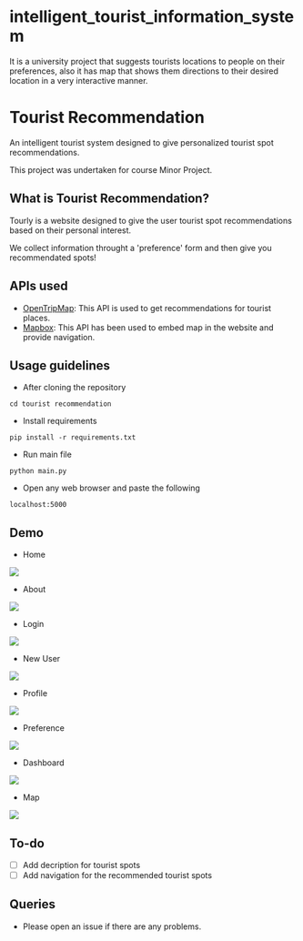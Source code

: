 # intelligent_tourist_information_system
It is a university project that suggests tourists locations to people on their preferences, also it has map that shows them directions to their desired location in a very interactive manner.

# Tourist Recommendation

An intelligent tourist system designed to give personalized tourist spot recommendations.

This project was undertaken for course Minor Project.

## What is Tourist Recommendation?

Tourly is a website designed to give the user tourist spot recommendations based on their personal interest.

We collect information throught a 'preference' form and then give you recommendated spots!

## APIs used

- [OpenTripMap](https://opentripmap.io/product): This API is used to get recommendations for tourist places. 
- [Mapbox](https://www.mapbox.com/): This API has been used to embed map in the website and provide navigation.

## Usage guidelines

- After cloning the repository
```
cd tourist recommendation
```
- Install requirements
```
pip install -r requirements.txt
```
- Run main file

```
python main.py
```
- Open any web browser and paste the following
```
localhost:5000
```
## Demo
- Home
<img src="./assets/home.png">

- About
<img src="./assets/about.png">

- Login
<img src="./assets/login.png">

- New User
<img src="./assets/newuser.png">

- Profile
<img src="./assets/profile.png">

- Preference
<img src="./assets/preference.png">

- Dashboard
<img src="./assets/dashboard.png">

- Map
<img src="./assets/map.png">

## To-do

- [ ] Add decription for tourist spots
- [ ] Add navigation for the recommended tourist spots

## Queries

- Please open an issue if there are any problems.

